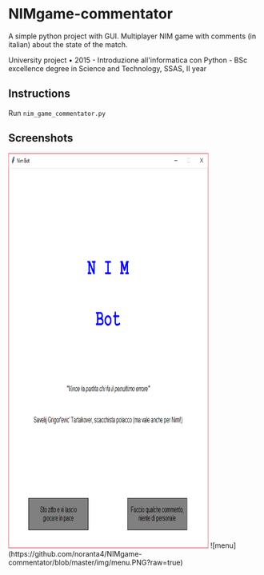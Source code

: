 # NIMgame-commentator
A simple python project with GUI. Multiplayer NIM game with comments (in italian) about the state of the match.

University project • 2015 - Introduzione all'informatica con Python - BSc excellence degree in Science and Technology, SSAS, II year

## Instructions

Run `nim_game_commentator.py`

## Screenshots
<img src="https://github.com/noranta4/NIMgame-commentator/blob/master/img/menu.PNG" width="400" height="790">
 ![menu](https://github.com/noranta4/NIMgame-commentator/blob/master/img/menu.PNG?raw=true)
